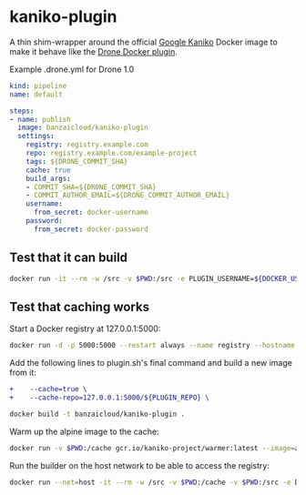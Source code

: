 # kaniko-plugin

A thin shim-wrapper around the official [Google Kaniko](https://cloud.google.com/blog/products/gcp/introducing-kaniko-build-container-images-in-kubernetes-and-google-container-builder-even-without-root-access) Docker image to make it behave like the [Drone Docker plugin](http://plugins.drone.io/drone-plugins/drone-docker/).

Example .drone.yml for Drone 1.0

```yaml
kind: pipeline
name: default

steps:
- name: publish
  image: banzaicloud/kaniko-plugin
  settings:
    registry: registry.example.com
    repo: registry.example.com/example-project
    tags: ${DRONE_COMMIT_SHA}
    cache: true
    build_args:
    - COMMIT_SHA=${DRONE_COMMIT_SHA}
    - COMMIT_AUTHOR_EMAIL=${DRONE_COMMIT_AUTHOR_EMAIL}
    username:
      from_secret: docker-username
    password:
      from_secret: docker-password
```

## Test that it can build

```bash
docker run -it --rm -w /src -v $PWD:/src -e PLUGIN_USERNAME=${DOCKER_USERNAME} -e PLUGIN_PASSWORD=${DOCKER_PASSWORD} -e PLUGIN_REPO=banzaicloud/kaniko-plugin-test -e PLUGIN_TAGS=test -e PLUGIN_DOCKERFILE=Dockerfile.test banzaicloud/kaniko-plugin
```

## Test that caching works

Start a Docker registry at 127.0.0.1:5000:

```bash
docker run -d -p 5000:5000 --restart always --name registry --hostname registry.local registry:2
```

Add the following lines to plugin.sh's final command and build a new image from it:

```diff
+    --cache=true \
+    --cache-repo=127.0.0.1:5000/${PLUGIN_REPO} \
```

```bash
docker build -t banzaicloud/kaniko-plugin .
```


Warm up the alpine image to the cache:

```bash
docker run -v $PWD:/cache gcr.io/kaniko-project/warmer:latest --image=alpine:3.8
```


Run the builder on the host network to be able to access the registry:

```bash
docker run --net=host -it --rm -w /src -v $PWD:/cache -v $PWD:/src -e DOCKER_USERNAME=${DOCKER_USERNAME} -e DOCKER_PASSWORD=${DOCKER_PASSWORD} -e PLUGIN_REPO=banzaicloud/kaniko-plugin-test -e PLUGIN_TAGS=test -e PLUGIN_DOCKERFILE=Dockerfile.test banzaicloud/kaniko-plugin
```
